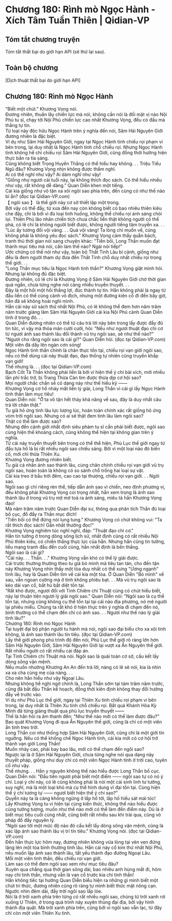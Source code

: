 # Chương 180: Rình mò Ngọc Hành - Xích Tâm Tuần Thiên | Qidian-VP

## Tóm tắt chương truyện

Tóm tắt thất bại do giới hạn API (sẽ thử lại sau).

## Toàn bộ chương

[Dịch thuật thất bại do giới hạn API]

## Chương 180: Rình mò Ngọc Hành

  
"Biết một chút." Khương Vọng nói.  
Đương nhiên, thuần lấy chiến lực mà nói, không cần nói là đối mặt vị nào Nội Phủ tu sĩ, chạy tới Nội Phủ chiến lực cao nhất Khương Vọng, đều có đấu mà thắng tự tin.  
Từ loại này độc hữu Ngọc Hành trên ý nghĩa đến nói, Sâm Hải Nguyên Giới đương nhiên là đặc biệt.  
Ví dụ như Sâm Hải Nguyên Giới, ngay tại Ngọc Hành tinh chiếu rọi phạm vi bên trong, lại duy nhất là Ngọc Hành tinh chỗ chiếu rọi. Nhưng Ngọc Hành tinh không hề chỉ chiếu rọi Sâm Hải Nguyên Giới, cũng đồng thời hướng hiện thực bắn ra tia sáng.  
Cũng không biết Trọng Huyền Thắng có thể hiểu hay không. . . Triệu Tiểu Ngũ đâu? Khương Vọng nhịn không được thầm nghĩ.  
Ai có thể nghĩ như vậy? Ai dám nghĩ như vậy!  
"Giống như ngươi cái tuổi này, lại không thích đọc sách. Có thể hiểu nhiều như vậy, rất không dễ dàng." Quan Diễn khen một tiếng.  
Cái kia giống như vô tận xa xôi ngôi sao phía trên, đến cùng có như thế nào bí ẩn? (đọc tại Qidian-VP.com)  
【 ngôi sao 】 là thế giới này cơ sở thiết lập một trong.  
Bởi vậy có thể đẩy, từ xưa đến nay còn không biết có bao nhiêu thiên kiêu che đậy, chỉ là bởi vì đủ loại tình huống, không thể chiếu rọi ánh sáng chói lọi. Thiên Phủ lão nhân chiến tích chưa chắc liền thật không người có thể phá, có lẽ chỉ là không người biết được, không người tiếng tăm truyền xa. . .  
"Lúc ấy tương đối vội vàng. . . Quá vội vàng! Ta lòng chỉ muốn về, cũng không phải là không yêu đọc sách." Khương Vọng cảm thấy quẫn bách, tranh thủ thời gian nói sang chuyện khác: "Tiền bối, Long Thần muốn đạt thành mục tiêu mà nói, cần làm thế nào? Ngài nói tiếp!"  
Ước chừng có thể nói như vậy, toàn bộ Thất Tinh Lâu bí cảnh, giống như đều là đem người tham dự đưa đến Thất Tinh chỗ duy nhất chiếu rọi trong thế giới. . .  
"Long Thần mục tiêu là Ngọc Hành tinh thần?" Khương Vọng giật mình hỏi.  
Nhưng lại không đủ đặc biệt.  
Đương nhiên, có lẽ chỉ là Khương Vọng ở Sâm Hải Nguyên Giới chờ thời gian quá ngắn, chưa từng nghe nói càng nhiều truyền thuyết. . .  
Đây là một hồi một hồi thắng lợi, đúc thành tự tin. Hắn không phải là ngay từ đầu liền có thể cùng cảnh vô địch, nhưng một đường kiên cố đi đến bây giờ, hắn đã sẽ không hoài nghi mình.  
Hắn cái này sử sách thứ nhất Nội Phủ, có lẽ không thể đem hơn năm trăm năm trước giáng lâm Sâm Hải Nguyên Giới cái kia Nội Phủ cảnh Quan Diễn tính ở trong đó. . .  
Quan Diễn đương nhiên có thể từ câu trả lời này bên trong lấy được đầy đủ tin tức, vì vậy mà thỏa mãn cười cười, hỏi: "Nếu như ngươi thuật đạo chi cơ từ ngươi ánh sao thánh lâu đổi thành vũ trụ ngôi sao, sẽ như thế nào?"  
"Ngươi cho rằng ngôi sao là cái gì?" Quan Diễn hỏi. (đọc tại Qidian-VP.com)  
Một viên đá dấy lên ngàn cơn sóng!  
Ngọc Hành tinh thần chính là chân thực tồn tại, chiếu rọi vạn giới ngôi sao, nếu có thể dùng cái này thuật đạo, đạo thống tự nhiên cũng truyền khắp vạn giới!  
Thế nhưng là. . . (đọc tại Qidian-VP.com)  
Bạch Cốt Tà Thần không phải liền là bởi vì hiện thế ý chí bài xích, mới nhiều lần phí trắc trở, bị Trang Thừa Càn tìm được thừa dịp cơ hội sao?  
Mọi người chắc chắn sẽ có dạng này như thế hiếu kỳ ——  
Khương Vọng cơ hồ nháy mắt liền lý giải, Long Thần vì cái gì lấy Ngọc Hành tinh thần làm mục tiêu!  
Quan Diễn nói: "Ở ta vô tận hết thảy khả năng về sau, đây là duy nhất câu trả lời chân thật."  
Tu giả hô ứng tinh lâu lực lượng lúc, hoàn toàn chính xác rất giống hô ứng vòm trời ngôi sao. Nhưng có ai sẽ thật đem tinh lâu làm ngôi sao?  
Thật có thể làm được sao?  
Nhưng đến cảnh giới nhất định siêu phàm tu sĩ cần phải biết được, ngôi sao cùng hiện thế khoảng cách, cũng không thể hiện tại không gian trên ý nghĩa.  
Từ cái này truyền thuyết bên trong có thể thể hiện, Phù Lục thế giới ngay từ đầu tựa hồ là bị rất nhiều ngôi sao chiếu sáng. Bởi vì một loại nào đó biến cố, mới chỉ thừa Thiên Xu.  
Khương Vọng đương nhiên biết.  
Tu giả cá nhân ánh sao thánh lâu, cùng chân chính chiếu rọi vạn giới vũ trụ ngôi sao, hoàn toàn là không có so sánh chỗ trống hai loại sự vật.  
Cái kia treo ở bầu trời đêm, cao cao tại thượng, chiếu rọi vạn giới. . . Ngôi sao.  
Ngôi sao gì chỉ riêng rèn thể, tiếp dẫn ánh sao vì chiến, neo định phương vị, đều không phải Khương Vọng coi trọng nhất, hắn xem trọng là ánh sao thánh lâu ở trong vũ trụ mịt mờ toả ra ánh sáng, miêu tả hắn Khương Vọng đạo!  
Mà năm trăm năm trước Quan Diễn đại sư, thông qua phân tích Thần đủ loại bố cục, đổ đẩy ra Thần mục đích!  
"Tiền bối có thể đừng nói lung tung." Khương Vọng có chút không vui: "Ta rất thích đọc sách! Gần nhất thường đọc!"  
Khương Vọng nghiêm túc nghĩ nghĩ, đáp: "Thuật đạo chi cơ."  
Hắn tin tưởng ở trong dòng sông lịch sử, nhất định cũng có rất nhiều Nội Phủ thiên kiêu, có chiến thắng thực lực của hắn. Nhưng hắn cũng tin tưởng, liều mạng tranh đấu đến cuối cùng, hắn nhất định là bên thắng.  
Ngôi sao là cái gì?  
"Cái này. . . Thần. . ." Khương Vọng vẫn khó có thể lý giải được.  
Cái trước thường thường theo tu giả bỏ mình mà tiêu tan tán, cho đến tận này Khương Vọng nhìn thấy một tòa duy nhất có thể xưng "Ương ngạnh" tinh lâu, hay là Quan Diễn tìm về cái kia một tòa. Ở Quan Diễn "Bỏ mình" về sau, vẫn ngoan cường mà ở tinh không phiêu bạt. . . Mà vũ trụ ngôi sao là kéo dài vạn cổ, bất hủ bất diệt tồn tại.  
"Rất khó được, ngươi đối với Tinh Chiêm chi Thuật cũng có chút hiểu biết, này lại thuận tiện ngươi lý giải ngôi sao." Quan Diễn nói: "Ngôi sao là cụ thể tồn tại, nhưng cũng không cụ thể tồn tại tại cái nào địa phương, nó mê người lại phiêu miểu. Chúng ta rất khó ở hiện thực trên ý nghĩa đi chạm đến nó, bình thường có thể chạm đến chỉ có ánh sao. . . Ngươi như thế nào lý giải tinh lâu?"  
Chương 180: Rình mò Ngọc Hành  
Tại tuyệt đại bộ phận người tu hành mà nói, ngôi sao đại biểu cho xa xôi tinh không, là ánh sao thánh lâu tín tiêu. (đọc tại Qidian-VP.com)  
Lấy thế giới phong phú trình độ đến nói, Phù Lục thế giới rõ ràng lớn hơn Sâm Hải Nguyên Giới, Sâm Hải Nguyên Giới lại vượt xa Ẩn Nguyên thế giới.  
Rất nhiều người có rất nhiều cái đáp án.  
Tại Tinh Chiêm chi Thuật mà nói. Ngôi sao là quái toán cơ sở, cấu kết lấy dòng sông vận mệnh.  
Nếu muốn nhường Khương An An đến trả lời, nàng có lẽ sẽ nói, kia là nhìn xa xa cha cùng mẹ của nàng. . .  
Cho nên hắn hiểu như vậy Ngoại Lâu.  
Nhưng không hề nghi ngờ chính là, Long Thần sớm tại tám trăm năm trước, cũng đã bắt đầu Thần kế hoạch, đồng thời kiên định không thay đổi hướng đẩy về trước vào.  
Ví dụ như Phù Lục thế giới, ngay tại Thiên Xu tinh chiếu rọi phạm vi bên trong, lại duy nhất là Thiên Xu tinh chỗ chiếu rọi. Bất quá Khánh Hỏa Kỳ Minh đã từng giảng thuật qua phù lục truyền thuyết ——  
Thế là hắn hỏi ra âm thanh đến: "Như thế nào mới có thể làm được đâu?"  
Bao quát Khương Vọng đi qua Ẩn Nguyên thế giới, cũng là chỉ có một viên ẩn tinh treo trời.  
Long Thần coi như thống hợp Sâm Hải Nguyên Giới, cũng chỉ là một giới tín ngưỡng. Nếu có thể khống chế Ngọc Hành tinh, cái kia mới có cơ hội trở thành vạn giới Long Thần!  
Muốn nhảy cao, phải bay bao lâu, mới có thể chạm đến ngôi sao?  
Ngược lại là ở Sâm Hải Nguyên Giới, chưa từng nghe nói qua dạng này thuyết pháp, giống như duy chỉ có một viên Ngọc Hành tinh ở trời cao, tuyên cổ như vậy.  
Thế nhưng. . . Hắn y nguyên không thể nào hiểu được Long Thần bố cục.  
Quan Diễn nói: "Đầu tiên ngươi phải biết một điểm —— ngôi sao tự có nó ý chí. Loại ý chí này, có lẽ cũng không phải là nói một cái sinh linh tư tưởng, suy nghĩ, mà là một loại khó mà cụ thể hình dung vĩ đại tồn tại. Cùng hiện thế ý chí tương tự —— ngươi biết hiện thế ý chí sao?"  
Quyển này ta là càng không ngừng ở lấp hố tới, lấp hố hiếu sát mái tóc!  
Lấy Khương Vọng tu vi hiện tại cùng kiến thức, không thể nào hiểu được cùng tưởng tượng, muốn như thế nào mới có thể làm đến điểm này. Dù là ở biết mục tiêu cuối cùng nhất, cũng biết rất nhiều sau khi trải qua, cũng vô pháp đổ đẩy nguyên lý.  
"Ngôi sao tới một mức độ nào đó cấu kết lấy dòng sông vận mệnh, cũng là xác lập ánh sao thánh lâu vị trí tín tiêu." Khương Vọng nói. (đọc tại Qidian-VP.com)  
Đến hắn thực lực hôm nay, đương nhiên không vừa lòng tại vẻn vẹn đứng lặng lên một tòa bình thường tinh lâu. Hắn cái này cổ kim thứ nhất Nội Phủ, nếu muốn lập ánh sao thánh lâu, tất yếu thành đạo đường Ngoại Lâu.  
Mỗi một viên tinh thần, đều chiếu rọi vạn giới.  
Làm sao có thể đem ngôi sao xem như mục tiêu đâu?  
Xuyên qua chẳng qua thời gian sông dài, bao nhiêu anh hùng mất đi, hôm nay chi tinh thần, nhưng vẫn là vạn cổ trước kia chi tinh thần!  
Hắn không tiếc tại hướng Quan Diễn biểu hiện ra những gì mình biết một chút tri thức, đương nhiên cũng rõ ràng tự mình biết thức mặt nông cạn.  
Ngước nhìn đêm dài, đầy trời ngôi sao lấp lóe.  
Nói là ở trời xanh phía trên từng có rất nhiều ngôi sao, chúng từ trời xanh rơi xuống U Thiên, ở trong quá trình này xuyên thủng đại địa, bởi vậy hình thành địa quật. Mà trời xanh phía trên, cũng bởi vì ngôi sao vẫn lạc, từ đây chỉ còn một viên Thiên Xu tinh.  
